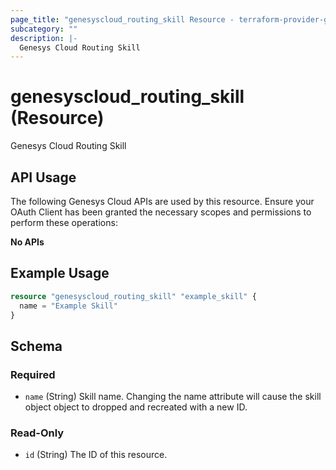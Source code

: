 ```yaml
---
page_title: "genesyscloud_routing_skill Resource - terraform-provider-genesyscloud-jonesb"
subcategory: ""
description: |-
  Genesys Cloud Routing Skill
---
```

# genesyscloud_routing_skill (Resource)

Genesys Cloud Routing Skill

## API Usage
The following Genesys Cloud APIs are used by this resource. Ensure your OAuth Client has been granted the necessary scopes and permissions to perform these operations:

**No APIs**

## Example Usage

```terraform
resource "genesyscloud_routing_skill" "example_skill" {
  name = "Example Skill"
}
```

<!-- schema generated by tfplugindocs -->
## Schema

### Required

- `name` (String) Skill name. Changing the name attribute will cause the skill object object to dropped and recreated with a new ID.

### Read-Only

- `id` (String) The ID of this resource.


